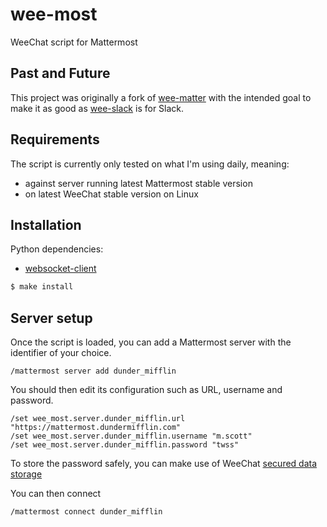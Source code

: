 # wee-most

WeeChat script for Mattermost

## Past and Future

This project was originally a fork of [wee-matter](https://sr.ht/~stacyharper/wee-matter/)
with the intended goal to make it as good as [wee-slack](https://github.com/wee-slack/wee-slack) is for Slack.

## Requirements

The script is currently only tested on what I'm using daily, meaning:
- against server running latest Mattermost stable version
- on latest WeeChat stable version on Linux

## Installation

Python dependencies:

* [websocket-client](https://github.com/websocket-client/websocket-client)

```bash
$ make install
```

## Server setup

Once the script is loaded, you can add a Mattermost server with the identifier of your choice.
```
/mattermost server add dunder_mifflin
```

You should then edit its configuration such as URL, username and password.
```
/set wee_most.server.dunder_mifflin.url "https://mattermost.dundermifflin.com"
/set wee_most.server.dunder_mifflin.username "m.scott"
/set wee_most.server.dunder_mifflin.password "twss"
```

To store the password safely, you can make use of WeeChat [secured data storage](https://weechat.org/files/doc/stable/weechat_user.en.html#secured_data)

You can then connect
```
/mattermost connect dunder_mifflin
```
